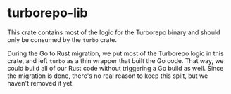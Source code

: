 # turborepo-lib

This crate contains most of the logic for the Turborepo binary and should only be consumed by the `turbo` crate.

During the Go to Rust migration, we put most of the Turborepo logic in this crate, and left `turbo` as a thin wrapper
that built the Go code. That way, we could build all of our Rust code without triggering a Go build as well.
Since the migration is done, there's no real reason to keep this split, but we haven't removed it yet.
